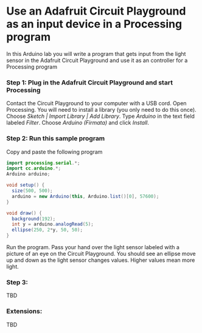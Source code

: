 # Use an Adafruit Circuit Playground as an input device in a Processing program
In this Arduino lab you will write a program that gets input from the light sensor in the Adafruit Circuit Playground and use it as an controller for a Processing program

### Step 1: Plug in the Adafruit Circuit Playground and start Processing
Contact the Circuit Playground to your computer with a USB cord. Open Processing. You will need to install a library (you only need to do this once). Choose *Sketch | Import Library | Add Library*.  Type *Arduino* in the text field labeled *Filter*. Choose *Arduino (Firmata)* and click *Install*.

### Step 2: Run this sample program
Copy and paste the following program
```java {.line-numbers}
import processing.serial.*;
import cc.arduino.*;
Arduino arduino;

void setup() {
  size(500, 500);
  arduino = new Arduino(this, Arduino.list()[0], 57600);
}

void draw() {
  background(192);
  int y = arduino.analogRead(5);
  ellipse(250, 2*y, 50, 50);
}
```
Run the program. Pass your hand over the light sensor labeled with a picture of an eye on the Circuit Playground. You should see an ellipse move up and down as the light sensor changes values. Higher values mean more light.

### Step 3: 
TBD

### Extensions:
TBD
